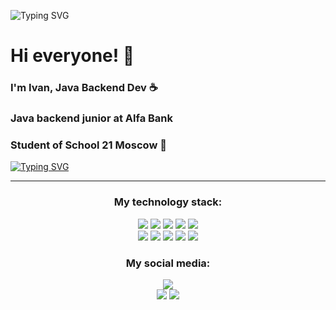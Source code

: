 ![Typing SVG](https://camo.githubusercontent.com/abb0a7a6197ffbe011c0705b0fff8c494e9c4c58913db99fe951ec7ca0eb97f5/68747470733a2f2f63646e612e61727473746174696f6e2e636f6d2f702f6173736574732f696d616765732f696d616765732f3032382f3130322f3035382f6f726967696e616c2f706978656c2d6a6566662d6d61747269782d732e6769663f31353933343837323633)
# Hi everyone! 👋
### I'm Ivan, Java Backend Dev ☕️
### Java backend junior at Alfa Bank
### Student of School 21 Moscow 💚
[![Typing SVG](https://readme-typing-svg.demolab.com?font=Fira+Code&duration=900&pause=100&color=DC51F7&background=FFDCEA00&multiline=true&width=480&height=130&lines=public+class+User+%7B;public+String+name+%3D+%22Ivan%22;public+String+lastName+%3D+%22Nikolaev%22;public+String+university+%3D+%22STANKIN%22;%7D)](https://git.io/typing-svg)
___
<h3 align="center">
My technology stack:</h3>
<p align="center">
<img src = "https://img.shields.io/badge/java-orange.svg?style=for-the-badge&logo=&logoColor=/">
<img src = "https://img.shields.io/badge/spring-green.svg?style=for-the-badge&logo=spring&logoColor=white">
<img src = "https://img.shields.io/badge/Boot-21332C.svg?style=for-the-badge&logo=spring%20boot&logoColor=white">
<img src = "https://img.shields.io/badge/Hibernate-yellow.svg?style=for-the-badge&logo=Hibernate&logoColor=white">

<img src = "https://img.shields.io/badge/C-21332C.svg?style=for-the-badge&logo=c&logoColor=white">
<br>
<img src = "https://img.shields.io/badge/html5-%23E34F26.svg?style=for-the-badge&logo=html5&logoColor=white">
<img src = "https://img.shields.io/badge/MySql-21332C.svg?style=for-the-badge&logo=mysql&logoColor=white">
<img src = "https://img.shields.io/badge/css3-%231572B6.svg?style=for-the-badge&logo=css3&logoColor=white">
<img src = "https://img.shields.io/badge/git-%23F05033.svg?style=for-the-badge&logo=git&logoColor=white">
<img src = "https://img.shields.io/badge/Bash-blue.svg?style=for-the-badge&logo=gnubash&logoColor=white">
<br>
</p>
<h3 align="center"> My social media: </h3>
<p align="center">
<a href="https://github.com/Duranna66"> <img src="https://img.shields.io/github/followers/Duranna66?label=follow&logo=github&style=for-the-badge&labelColor=black"></a>
<br> <a href="https://vk.com/id745135236"><img src="https://img.shields.io/badge/VK-%232E87FB.svg?&style=for-the-badge&logo=vk&logoColor=white&link=https://vk.com/self.fishkid"></a>
<a href="https://t.me/Duranna"> <img src="https://img.shields.io/static/v1?style=for-the-badge&logo=telegram&label=Telegram&message=duranna&color=blue&labelColor=black"></a>

